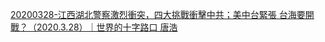 [20200328-江西湖北警察激烈衝突，四大挑戰衝擊中共；美中台緊張 台海要開戰？（2020.3.28）｜世界的十字路口 唐浩](/世界的十字路口_唐浩/20200328_ghpSDsFmQaY.html)

